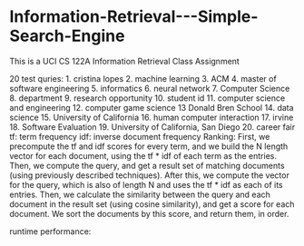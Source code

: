 # Information-Retrieval---Simple-Search-Engine
This is a UCI CS 122A Information Retrieval Class Assignment

20 test quries:
                1.  cristina lopes
                2.  machine learning
                3.  ACM
                4.  master of software engineering 
                5.  informatics
                6.  neural network
                7.  Computer Science
                8.  department
                9.  research opportunity
                10. student id
                11. computer science and engineering
                12. computer game science
                13  Donald Bren School
                14. data science
                15. University of California
                16. human computer interaction
                17. irvine
                18. Software Evaluation
                19. University of California, San Diego
                20. career fair
tf: term frequency
idf: inverse document frequency
Ranking: 
First, we precompute the tf and idf scores for every term, and we build the N length vector for each document, using the tf * idf of each term as the entries.
Then, we compute the query, and get a result set of matching documents (using previously described techniques).
After this, we compute the vector for the query, which is also of length N and uses the tf * idf as each of its entries.
Then, we calculate the similarity between the query and each document in the result set (using cosine similarity), and get a score for each document.
We sort the documents by this score, and return them, in order.

runtime performance:



